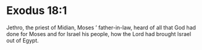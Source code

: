 # Exodus 18:1

Jethro, the priest of Midian, Moses ’ father-in-law, heard of all that God had done for Moses and for Israel his people, how the Lord had brought Israel out of Egypt.
